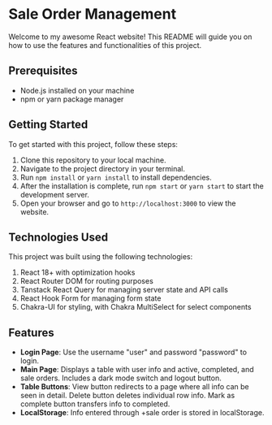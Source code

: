 # Sale Order Management

Welcome to my awesome React website! This README will guide you on how to use the features and functionalities of this project.

## Prerequisites

- Node.js installed on your machine
- npm or yarn package manager

## Getting Started

To get started with this project, follow these steps:

1. Clone this repository to your local machine.
2. Navigate to the project directory in your terminal.
3. Run `npm install` or `yarn install` to install dependencies.
4. After the installation is complete, run `npm start` or `yarn start` to start the development server.
5. Open your browser and go to `http://localhost:3000` to view the website.

## Technologies Used

This project was built using the following technologies:

1. React 18+ with optimization hooks
2. React Router DOM for routing purposes
3. Tanstack React Query for managing server state and API calls
4. React Hook Form for managing form state
5. Chakra-UI for styling, with Chakra MultiSelect for select components

## Features

- **Login Page**: Use the username "user" and password "password" to login.
- **Main Page**: Displays a table with user info and active, completed, and sale orders. Includes a dark mode switch and logout button.
- **Table Buttons**: View button redirects to a page where all info can be seen in detail. Delete button deletes individual row info. Mark as complete button transfers info to completed.
- **LocalStorage**: Info entered through +sale order is stored in localStorage.


